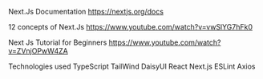 Next.Js Documentation
https://nextjs.org/docs

12 concepts of Next.Js
https://www.youtube.com/watch?v=vwSlYG7hFk0

Next Js Tutorial for Beginners 
https://www.youtube.com/watch?v=ZVnjOPwW4ZA

Technologies used
TypeScript
TailWind
DaisyUI
React
Next.js
ESLint
Axios

